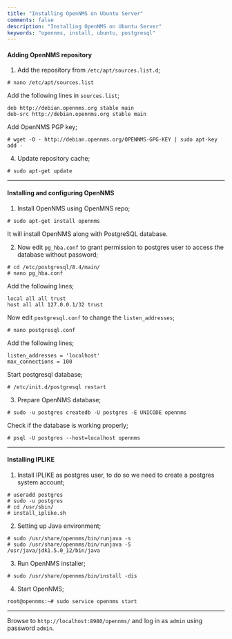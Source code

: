 ```yaml
---
title: "Installing OpenNMS on Ubuntu Server"
comments: false
description: "Installing OpenNMS on Ubuntu Server"
keywords: "opennms, install, ubuntu, postgresql"
---
```


#### Adding OpenNMS repository

1. Add the repository from `/etc/apt/sources.list.d`;
```
# nano /etc/apt/sources.list
```
Add the following lines in `sources.list`;
```
deb http://debian.opennms.org stable main
deb-src http://debian.opennms.org stable main
```
Add OpenNMS PGP key;
```
# wget -O - http://debian.opennms.org/OPENNMS-GPG-KEY | sudo apt-key add -
```

4. Update repository cache;
```
# sudo apt-get update
```

___


#### Installing and configuring OpenNMS

1. Install OpenNMS using OpenMNS repo;
```
# sudo apt-get install opennms
```
It will install OpenNMS along with PostgreSQL database.

2. Now edit `pg_hba.conf` to grant permission to postgres user to access the database without password;
```
# cd /etc/postgresql/8.4/main/
# nano pg_hba.conf
```
Add the following lines;
```
local all all trust
host all all 127.0.0.1/32 trust
```
Now edit `postgresql.conf` to change the `listen_addresses`;
```
# nano postgresql.conf
```
Add the following lines;
```
listen_addresses = 'localhost'
max_connections = 100
```
Start postgresql database;
```
# /etc/init.d/postgresql restart
```

3. Prepare OpenNMS database;
```
# sudo -u postgres createdb -U postgres -E UNICODE opennms
```
Check if the database is working properly;
```
# psql -U postgres --host=localhost opennms
```

___

#### Installing IPLIKE

1. Install IPLIKE as postgres user, to do so we need to create a postgres system account;
```
# useradd postgres
# sudo -u postgres
# cd /usr/sbin/
# install_iplike.sh
```

2. Setting up Java environment;
```
# sudo /usr/share/opennms/bin/runjava -s
# sudo /usr/share/opennms/bin/runjava -S /usr/java/jdk1.5.0_12/bin/java
```

3. Run OpenNMS installer;
```
# sudo /usr/share/opennms/bin/install -dis
```

4. Start OpenNMS;
```
root@opennms:~# sudo service opennms start
```

___

Browse to `http://localhost:8980/opennms/` and log in as `admin` using password `admin`.
